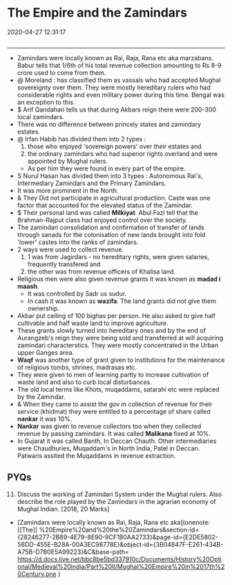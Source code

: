 # The Empire and the Zamindars
2020-04-27 12:31:17
```toc
```
---


-   Zamindars were locally known as Rai, Raja, Rana etc aka marzabans. Babur tells that 1/6th of his total revenue collection amounting to Rs 8-9 crore used to come from them.
- @  Moreland : has classified them as vassals who had accepted Mughal sovereignty over them. They were mostly hereditary rulers who had considerable rights and even military power during this time. Bengal was an exception to this.
- $  Arif Qandahari tells us that during Akbars reign there were 200-300 local zamindars.
-   There was no difference between princely states and zamindary estates.
- @  Irfan Habib has divided them into 2 types : 
	1. those who enjoyed 'sovereign powers' over their estates and 
	2. the ordinary zamindars who had superior rights overland and were appointed by Mughal rulers. 
	- As per him they were found in every part of the empire.
-   S Nurul Hasan has divided them into 3 types : Autonomous Rai's, Intermediary Zamindars and the Primary Zamindars.
-   It was more prominent in the North.
- &  They Did not participate in agricultural production. Caste was one factor that accounted for the elevated status of the Zamindar.
- $ Their personal land was called **Milkiyat**. Abul Fazl tell that the Brahman-Rajput class had enjoyed control over the society.
-   The zamindari consolidation and confirmation of transfer of lands through sanads for the colonisation of new lands brought into fold 'lower' castes into the ranks of zamindars.
-   2 ways were used to collect revenue. 
	1. 1 was from Jagirdars - no hereditary rights, were given salaries, frequently transfered and 
	2. the other was from revenue officers of Khalisa land.
-   Religious men were also given revenue grants it was known as **madad i maash**. 
	- It was controlled by Sadr us sudur. 
	- In cash it was known as **wazifa**. The land grants did not give them ownership.
-   Akbar put ceiling of 100 bighas per person. He also asked to give half cultivable and half waste land to improve agriculture.
-   These grants slowly turned into hereditary ones and by the end of Aurangzeb's reign they were being sold and transferred at will acquiring zamindari characterstics. They were mostly concentrated in the Urban upper Ganges area.
-   **Waqf** was another type of grant given to institutions for the maintenance of religious tombs, shrines, madrasas etc.
-   They were given to men of learning partly to increase cultivation of waste land and also to curb local disturbances.
-   The old local terms like Khots, muqaddams, satarahi etc were replaced by the Zamindar.
- &  When they came to assist the gov in collection of revenue for their service (khidmat) they were entitled to a percentage of share called **nankar** it was 10%.
-   **Nankar** was given to revenue collectors too when they collected revenue by passing zamindars. It was called **Malikana** fixed at 10%.
-   In Gujarat it was called Banth, In Deccan Chauth. Other intermediaries were Chaudhuries, Muqaddam's in North India, Patel in Deccan. Patwaris assited the Muqaddams in revenue extraction.

## PYQs


11. Discuss the working of Zamindari System under the Mughal rulers. Also describe the role played by the Zamindars in the agrarian economy of Mughal Indian. [2018, 20 Marks]
-   [Zamindars were locally known as Rai, Raja, Rana etc aka](onenote: [[The]] %20Empire%20and%20the%20Zamindars&section-id={28246277-2B89-4E79-8E90-9CF1B0AA2733}&page-id={E2DE5802-56DD-455E-B28A-00A3EC98778E}&object-id={3B04847F-E261-434B-A75B-D7B0E5A99223}&C&base-path= https://d.docs.live.net/bbc8be5bd337910c/Documents/History%20Optional/Medieval%20India/Part%20II/Mughal%20Empire%20in%2017th%20Century.one )
 



 





